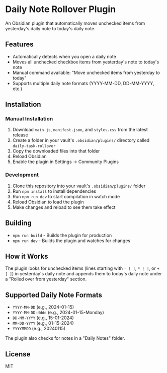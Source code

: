 # Daily Note Rollover Plugin

An Obsidian plugin that automatically moves unchecked items from yesterday's daily note to today's daily note.

## Features

- Automatically detects when you open a daily note
- Moves all unchecked checkbox items from yesterday's note to today's note
- Manual command available: "Move unchecked items from yesterday to today"
- Supports multiple daily note formats (YYYY-MM-DD, DD-MM-YYYY, etc.)

## Installation

### Manual Installation

1. Download `main.js`, `manifest.json`, and `styles.css` from the latest release
2. Create a folder in your vault's `.obsidian/plugins/` directory called `daily-task-rollover`
3. Copy the downloaded files into that folder
4. Reload Obsidian
5. Enable the plugin in Settings → Community Plugins

### Development

1. Clone this repository into your vault's `.obsidian/plugins/` folder
2. Run `npm install` to install dependencies
3. Run `npm run dev` to start compilation in watch mode
4. Reload Obsidian to load the plugin
5. Make changes and reload to see them take effect

## Building

- `npm run build` - Builds the plugin for production
- `npm run dev` - Builds the plugin and watches for changes

## How it Works

The plugin looks for unchecked items (lines starting with `- [ ]`, `* [ ]`, or `+ [ ]`) in yesterday's daily note and appends them to today's daily note under a "Rolled over from yesterday" section.

## Supported Daily Note Formats

- `YYYY-MM-DD` (e.g., 2024-01-15)
- `YYYY-MM-DD-dddd` (e.g., 2024-01-15-Monday)
- `DD-MM-YYYY` (e.g., 15-01-2024)
- `MM-DD-YYYY` (e.g., 01-15-2024)
- `YYYYMMDD` (e.g., 20240115)

The plugin also checks for notes in a "Daily Notes" folder.

## License

MIT
